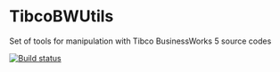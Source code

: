 # TibcoBWUtils
Set of tools for manipulation with Tibco BusinessWorks 5 source codes

[![Build status](https://travis-ci.com/jiri-meluzin/TibcoBWUtils.svg?branch=master)](https://travis-ci.com/jiri-meluzin/TibcoBWUtils)
